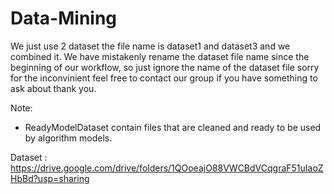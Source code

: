 # Data-Mining
We just use 2 dataset the file name is dataset1 and dataset3 and we combined it. We have mistakenly rename the dataset file name since the beginning of our workflow, so just ignore the name of the dataset file sorry for the inconvinient feel free to contact our group if you have something to ask about thank you.

Note:

- ReadyModelDataset contain files that are cleaned and ready to be used by algorithm models.



Dataset :
https://drive.google.com/drive/folders/1QOoeajO88VWCBdVCqgraF51uIaoZHbBd?usp=sharing
